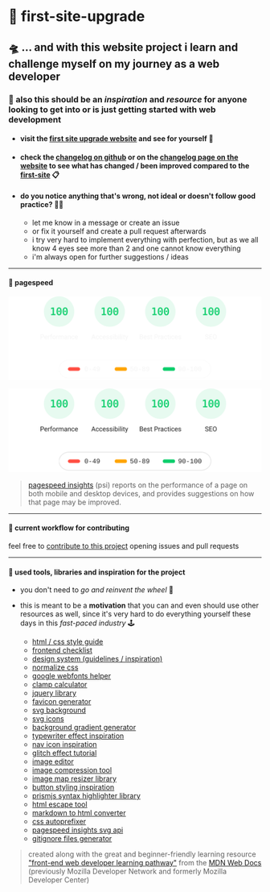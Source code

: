 # 🔮 first-site-upgrade

## 🛸 ... and with this website project i learn and challenge myself on my journey as a web developer

### 🌱 also this should be an *inspiration* and *resource* for anyone looking to get into or is just getting started with web development

- #### visit the [first site upgrade website](https://glmvc.github.io/first-site-upgrade/ "first site upgrade website") and see for yourself 👀

- #### check the [changelog on github](CHANGELOG.md "first site upgrade changelog on github") or on the [changelog page on the website](https://glmvc.github.io/first-site-upgrade/ "first site upgrade changelog") to see what has changed / been improved compared to the [first-site](https://glmvc.github.io/first-site/ "first site website") 📋

- #### do you notice anything that's wrong, not ideal or doesn't follow good practice? 😵‍💫
    - let me know in a message or create an issue
    - or fix it yourself and create a pull request afterwards
    - i try very hard to implement everything with perfection, but as we all know 4 eyes see more than 2 and one cannot know everything
    - i'm always open for further suggestions / ideas

---

#### 🔋 pagespeed

![pagespeed insights performance](assets/pagespeed-dark.svg#gh-dark-mode-only)

![pagespeed insights performance](assets/pagespeed-light.svg#gh-light-mode-only)

> [pagespeed insights](https://developers.google.com/speed/docs/insights/v5/about "about pagespeed insights") (psi) reports on the performance of a page on both mobile and desktop devices, and provides suggestions on how that page may be improved.

---

#### 🔬 current workflow for contributing

feel free to [contribute to this project](CONTRIBUTING.md "") opening issues and pull requests

---

#### 🧰 used tools, libraries and inspiration for the project

- you don't need to *go and reinvent the wheel* 🎡

- this is meant to be a **motivation** that you can and even should use other resources as well, since it's very hard to do everything yourself these days in this *fast-paced industry* 🕹️

    - [html / css style guide](https://google.github.io/styleguide/htmlcssguide.html "google html / css style guide")
    - [frontend checklist](https://frontendchecklist.io/ "the front-end checklist website")
    - [design system (guidelines / inspiration)](https://material.io/ "google material design homepage")
    - [normalize css](http://necolas.github.io/normalize.css/ "normalize.css homepage")
    - [google webfonts helper](https://gwfh.mranftl.com/fonts "google webfonts helper website")
    - [clamp calculator](https://royalfig.github.io/fluid-typography-calculator/ "clamp calculator for a fluid typography scale")
    - [jquery library](https://jquery.com/ "jquery homepage")
    - [favicon generator](https://favicon.io/ "favicon.io homepage")
    - [svg background](https://bgjar.com/ "bgjar homepage")
    - [svg icons](https://fontawesome.com/ "font awesome homepage")
    - [background gradient generator](https://cssgradient.io/ "css gradient homepage")
    - [typewriter effect inspiration](https://www.30secondsofcode.org/css/s/typewriter-effect "30 seconds of code typewriter effect tutorial")
    - [nav icon inspiration](https://codepen.io/ahmadbassamemran/pen/VQwPGr "hamburger icons animations on codepen")
    - [glitch effect tutorial](https://www.youtube.com/watch?v=7Xyg8Ja7dyY "animated glitch text effect on youtube")
    - [image editor](https://www.photopea.com/ "photopea advanced image editor")
    - [image compression tool](https://tinypng.com/ "tinypng homepage")
    - [image map resizer library](https://github.com/davidjbradshaw/image-map-resizer "image map resizer github repository")
    - [button styling inspiration](https://uiverse.io/ "uiverse homepage")
    - [prismjs syntax highlighter library](https://prismjs.com/ "prismjs homepage")
    - [html escape tool](https://codebeautify.org/html-escape-unescape "codebeautify html escape / unescape tool")
    - [markdown to html converter](https://codebeautify.org/markdown-to-html "codebeautify markdown to html converter tool website")
    - [css autoprefixer](https://autoprefixer.github.io/ "css autoprefixer online tool website")
    - [pagespeed insights svg api](https://github.com/ankurparihar/readme-pagespeed-insights "pagespeed insights for readme github repository")
    - [gitignore files generator](https://gitignore.io/ "gitignore files generator website")

> created along with the great and beginner-friendly learning resource ["front-end web developer learning pathway"](https://developer.mozilla.org/en-US/docs/Learn/Front-end_web_developer "front-end web developer article on mdn") from the [MDN Web Docs](https://developer.mozilla.org/ "mdn web docs homepage") (previously Mozilla Developer Network and formerly Mozilla Developer Center)
